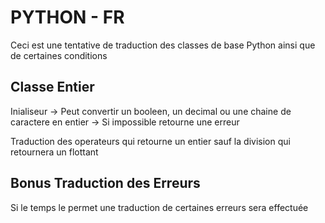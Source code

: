 # PYTHON - FR

Ceci est une tentative de traduction des classes de base Python ainsi que de certaines conditions

## Classe Entier

Inialiseur -> Peut convertir un booleen, un decimal ou une chaine de caractere en entier
           -> Si impossible retourne une erreur

Traduction des operateurs qui retourne un entier sauf la division qui retournera un flottant


## Bonus Traduction des Erreurs

Si le temps le permet une traduction de certaines erreurs sera effectuée